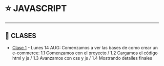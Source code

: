 # :star: JAVASCRIPT

---

## :book: CLASES

- [Clase 1](https://github.com/eugenia1984/UTN-FRSR-Programacion/blob/main/2do_anio_2do_sem/laboratorio_programacion/javascript/clase01) - Lunes 14 AUG: Comenzamos a ver las bases de como crear un e-commerce: 1.1 Comenzamos con el proyecto / 1.2 Cargamos el código html y js / 1.3 Avanzamos con css y js / 1.4 Mostrando detalles finales

